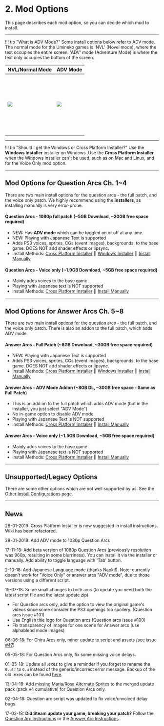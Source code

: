 # 2. Mod Options

This page describes each mod option, so you can decide which mod to install.

----

!!! tip "What is ADV Mode?"
    Some install options below refer to ADV mode. The normal mode for the Umineko games is 'NVL' (Novel mode), where the text occupies the entire screen. 'ADV' mode (Adventure Mode)  is where the text only occupies the bottom of the screen.

<table>
<thead>
<tr class="header">
<th>NVL/Normal Mode</th>
<th>ADV Mode</th>
</tr>
</thead>
<tbody>
<td height=200><img src="https://07th-mod.com/wiki/Umineko/img/3.jpg"></td>
<td height=200><img src="https://07th-mod.com/wiki/Umineko/img/4.jpg"></td>
</tbody>
</table>

----
!!! tip "Should I get the Windows or Cross Platform Installer?"
    Use the **Windows Installer** installer on Windows. Use the **Cross Platform Installer** when the Windows installer can't be used, such as on Mac and Linux, and for the Voice Only mod option.

----

## Mod Options for Question Arcs Ch. 1~4

There are two main install options for the question arcs - the full patch, and the voice only patch. We highly recommend using the **installers**, as installing manually is very error-prone.

#### Question Arcs - 1080p full patch (~5GB Download, ~20GB free space required)

- NEW: Has **ADV mode** which can be toggled on or off at any time
- NEW: Playing with Japanese Text is supported
- Adds PS3 voices, sprites, CGs (event images), backgrounds, to the base game. DOES NOT add shader effects or lipsync.
- Install Methods: [Cross Platform Installer](../Mod-Installer.md) || [Windows Installer](Umineko-Legacy-Installer.md) || [Install Manually](Umineko-Part-1---Voice-and-Graphics-Patch.md)

#### Question Arcs - Voice only (~1.9GB Download, ~5GB free space required)

- Mainly adds voices to the base game
- Playing with Japanese text is NOT supported
- Install Methods:  [Cross Platform Installer](../Mod-Installer.md) || [Install Manually](Umineko-Part-1.1---Voices-only-Patch.md)

----

## Mod Options for Answer Arcs Ch. 5~8

There are two main install options for the question arcs - the full patch, and the voice only patch. There is also an addon to the full patch, which adds ADV mode.

#### Answer Arcs - Full Patch (~8GB Download, ~30GB free space required)

- NEW: Playing with Japanese Text is supported
- Adds PS3 voices, sprites, CGs (event images), backgrounds, to the base game. DOES NOT add shader effects or lipsync.
- Install Methods:  [Cross Platform Installer](../Mod-Installer.md) || [Windows Installer](Umineko-Legacy-Installer.md) || [Install Manually](Umineko-Part-1---Voice-and-Graphics-Patch.md)

#### Answer Arcs - ADV Mode Addon (~8GB DL, ~30GB free space - Same as Full Patch)

- This is an add on to the full patch which adds ADV mode (but in the installer, you just select "ADV Mode")
- No in-game option to disable ADV mode
- Playing with Japanese Text is NOT supported
- Install Methods:  [Cross Platform Installer](../Mod-Installer.md) || [Install Manually](Umineko-Part-1---Voice-and-Graphics-Patch.md)

#### Answer Arcs - Voice only (~1.5GB Download, ~5GB free space required)

- Mainly adds voices to the base game
- Playing with Japanese text is NOT supported
- Install Methods:  [Cross Platform Installer](../Mod-Installer.md) || [Install Manually](Umineko-Part-1.1---Voices-only-Patch.md)
----

## Unsupported/Legacy Options

There are some other options which are not well supported by us. See the [Other Install Configurations](Umineko-Part-2-Other-Install-Configurations.md) page.

----

## News
28-01-2019: Cross Platform Installer is now suggested in install instructions. Wiki has been refactored.

28-01-2019: Add ADV mode to 1080p Question Arcs

17-11-18: Add beta version of 1080p Question Arcs (previously resolution was 960p, resulting in some blurriness). You can install it via the installer or manually. Add ability to toggle language with 'Tab' button.

2-10-18: Add Japanese Language mode (thanks Naoki!). Note: currently doesn't work for "Voice Only" or answer arcs "ADV mode", due to those versions using a different script.

15-07-18: Some small changes to both arcs (to update you need both the latest script file and the latest update zip)
- For Question arcs only, add the option to view the original game's videos since some consider the PS3 openings too spoilery. (Question arcs issue #101)
- Use English title logo for Question arcs (Question arcs issue #100)
- Fix transparency of images for one scene for Answer arcs (use alphablend mode images)

06-06-18: For Chiru Arcs only, minor update to script and assets (see issue [#47](https://github.com/07th-mod/umineko-answer/issues/47))

05-05-18: For Question Arcs only, fix some missing voice delays.

01-05-18: Update all .exes to give a reminder if you forget to rename the `0.utf` to `0.u` instead of the generic/incorrect error message. Backup of the old .exes can be found [here](https://github.com/07th-mod/resources/releases/download/Beato/umineko_exe_backup_2018-05-01.7z).

13-04-18: Add [missing Maria/Rosa Alternate Sprites](https://github.com/07th-mod/umineko-question/issues/93) to the merged update pack (pack v4 cumulative) for Question Arcs only.

02-04-18: Question arc script was updated to fix voice/unvoiced delay bugs.

17-02-18: **Did Steam update your game, breaking your patch?** Follow the [Question Arc Instructions](https://github.com/07th-mod/umineko-question#warning---steam-updates) or the [Answer Arc Instructions](https://github.com/07th-mod/umineko-answer#warning---steam-updates). 